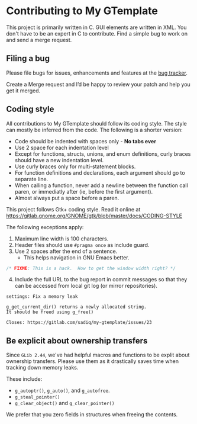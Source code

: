 # Contributing to My GTemplate

This project is primarily written in C.  GUI elements are written
in XML.  You don't have to be an expert in C to contribute.  Find
a simple bug to work on and send a merge request.


## Filing a bug

Please file bugs for issues, enhancements and features at the
[bug tracker](https://gitlab.com/sadiq/my-gtemplate/issues).

Create a Merge request and I’d be happy to review your patch
and help you get it merged.


## Coding style

All contributions to My GTemplate should follow its coding style.
The style can mostly be inferred from the code.  The following
is a shorter version:

* Code should be indented with spaces only - **No tabs ever**
* Use 2 space for each indentation level
* Except for functions, structs, unions, and enum definitions,
  curly braces should have a new indentation level.
* Use curly braces only for multi-statement blocks.
* For function definitions and declarations, each argument should
  go to separate line.
* When calling a function, never add a newline between the function
  call paren, or immediatly after (ie, before the first argument).
* Almost always put a space before a paren.

This project follows Gtk+ coding style.  Read it online
at https://gitlab.gnome.org/GNOME/gtk/blob/master/docs/CODING-STYLE

The following exceptions apply:

1. Maximum line width is 100 characters.
2. Header files should use `#pragma once` as include guard.
3. Use 2 spaces after the end of a sentence.
   * This helps navigation in GNU Emacs better.

```c
/* FIXME: This is a hack.  How to get the window width right? */
```

4. Include the full URL to the bug report in commit messages so that
   they can be accessed from local git log (or mirror repositories).

```
settings: Fix a memory leak

g_get_current_dir() returns a newly allocated string.
It should be freed using g_free()

Closes: https://gitlab.com/sadiq/my-gtemplate/issues/23
```


## Be explicit about ownership transfers

Since `GLib 2.44`, we've had helpful macros and functions to be
explit about ownership transfers.  Please use them as it drastically
saves time when tracking down memory leaks.

These include:

 * `g_autoptr()`, `g_auto()`, and `g_autofree`.
 * `g_steal_pointer()`
 * `g_clear_object()` and `g_clear_pointer()`

We prefer that you zero fields in structures when freeing the contents.
